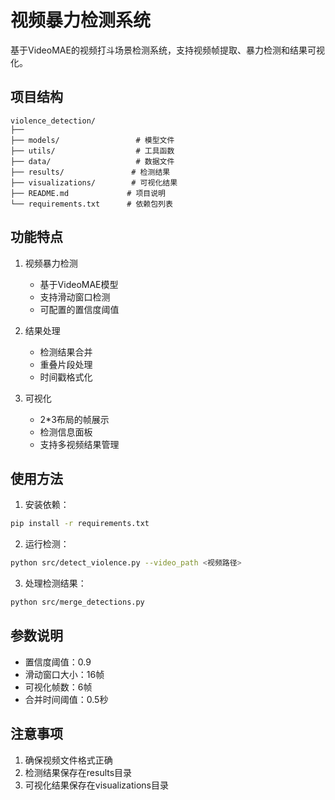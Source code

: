 # 视频暴力检测系统

基于VideoMAE的视频打斗场景检测系统，支持视频帧提取、暴力检测和结果可视化。

## 项目结构

```
violence_detection/
├── 
├── models/                 # 模型文件
├── utils/                  # 工具函数
├── data/                   # 数据文件
├── results/               # 检测结果
├── visualizations/        # 可视化结果
├── README.md             # 项目说明
└── requirements.txt      # 依赖包列表
```

## 功能特点

1. 视频暴力检测
   - 基于VideoMAE模型
   - 支持滑动窗口检测
   - 可配置的置信度阈值

2. 结果处理
   - 检测结果合并
   - 重叠片段处理
   - 时间戳格式化

3. 可视化
   - 2*3布局的帧展示
   - 检测信息面板
   - 支持多视频结果管理

## 使用方法

1. 安装依赖：
```bash
pip install -r requirements.txt
```

2. 运行检测：
```bash
python src/detect_violence.py --video_path <视频路径>
```

3. 处理检测结果：
```bash
python src/merge_detections.py
```

## 参数说明

- 置信度阈值：0.9
- 滑动窗口大小：16帧
- 可视化帧数：6帧
- 合并时间阈值：0.5秒

## 注意事项

1. 确保视频文件格式正确
2. 检测结果保存在results目录
3. 可视化结果保存在visualizations目录
